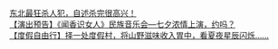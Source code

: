   
[东北最狂杀人犯，自述杀完很高兴！](http://www.dianyue.me/archives/261/hgz8m2fotmf433td/)  
[【演出预告】《闻香识女人》民族音乐会—七夕浓情上演，约吗？](http://www.dianyue.me/archives/854/6ntgxan5l09h10gk/)  
[【度假自由行】择一处度假村，将山野滋味收入胃中，看夏夜星辰闪烁......](http://www.dianyue.me/archives/945/aqdwq4vh83i0x58c/)